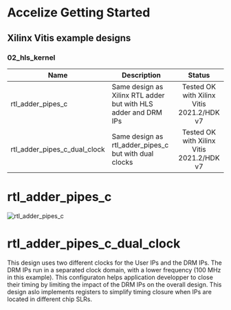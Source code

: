 # Accelize Getting Started
## Xilinx Vitis example designs
### 02_hls_kernel

| Name                       | Description                                                      | Status      |
| -------------------------- |----------------------------------------------------------------- |:----------: |
| rtl_adder_pipes_c | Same design as Xilinx RTL adder but with HLS adder and DRM IPs | Tested OK with Xilinx Vitis 2021.2/HDK v7     |
| rtl_adder_pipes_c_dual_clock | Same design as rtl_adder_pipes_c but with dual clocks | Tested OK with Xilinx Vitis 2021.2/HDK v7     |

# rtl_adder_pipes_c
![rtl_adder_pipes_c](rtl_adder_pipes_c.png)

# rtl_adder_pipes_c_dual_clock
This design uses two different clocks for the User IPs and the DRM IPs.
The DRM IPs run in a separated clock domain, with a lower frequency (100 MHz in this example).
This configuraton helps application developper to close their timing by limiting the impact of the DRM IPs on the overall design.
This design aslo implements registers to simplify timing closure when IPs are located in different chip SLRs.
